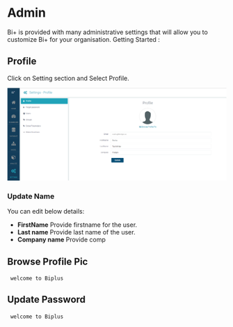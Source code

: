  # Admin

Bi+ is provided with many administrative settings that will allow you to customize Bi+ for your organisation.
Getting Started :

## Profile

Click on Setting section and Select Profile.

![enter image description here](https://raw.githubusercontent.com/sv18042016/fp1/f34b7b1dff5be71cb4bcc7ae10abb8b32e5eedf4/images/setting.png)


###  Update Name

You can edit below details:
- **FirstName** Provide firstname for the user.
- **Last name** Provide last name of the user.
- **Company name** Provide comp
    

## Browse Profile Pic

     welcome to Biplus

## Update Password

     welcome to Biplus

<!--stackedit_data:
eyJoaXN0b3J5IjpbMjAwOTI1MDQ5Miw0NjU3NjY4MTYsLTk3ND
Y2MDE4N119
-->